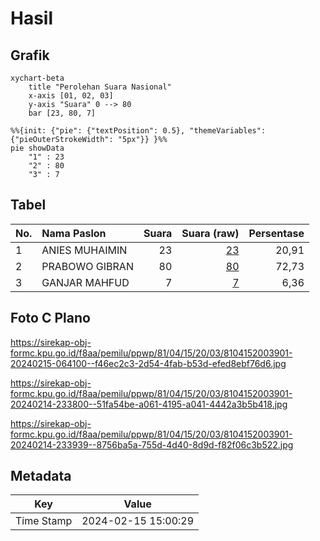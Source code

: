 # Hasil

## Grafik

```mermaid
xychart-beta
    title "Perolehan Suara Nasional"
    x-axis [01, 02, 03]
    y-axis "Suara" 0 --> 80
    bar [23, 80, 7]
```

```mermaid
%%{init: {"pie": {"textPosition": 0.5}, "themeVariables": {"pieOuterStrokeWidth": "5px"}} }%%
pie showData
    "1" : 23
    "2" : 80
    "3" : 7
```

## Tabel

| No. | Nama Paslon    | Suara | Suara (raw) | Persentase |
|:--- |:-------------- | -----:| -----------:| ----------:|
| 1   | ANIES MUHAIMIN | 23    | [23][p-1]   | 20,91      |
| 2   | PRABOWO GIBRAN | 80    | [80][p-2]   | 72,73      |
| 3   | GANJAR MAHFUD  | 7     | [7][p-3]    | 6,36       |


[p-1]: https://github.com/gigit-pemilu/pemilu-2024/blob/main/pilpres/hitung-suara/sub/81-maluku/sub/04-buru/sub/15-lilialy/sub/2003-waemiting/sub/901-tps/sub/paslon-1.txt
[p-2]: https://github.com/gigit-pemilu/pemilu-2024/blob/main/pilpres/hitung-suara/sub/81-maluku/sub/04-buru/sub/15-lilialy/sub/2003-waemiting/sub/901-tps/sub/paslon-2.txt
[p-3]: https://github.com/gigit-pemilu/pemilu-2024/blob/main/pilpres/hitung-suara/sub/81-maluku/sub/04-buru/sub/15-lilialy/sub/2003-waemiting/sub/901-tps/sub/paslon-3.txt

## Foto C Plano

https://sirekap-obj-formc.kpu.go.id/f8aa/pemilu/ppwp/81/04/15/20/03/8104152003901-20240215-064100--f46ec2c3-2d54-4fab-b53d-efed8ebf76d6.jpg

https://sirekap-obj-formc.kpu.go.id/f8aa/pemilu/ppwp/81/04/15/20/03/8104152003901-20240214-233800--51fa54be-a061-4195-a041-4442a3b5b418.jpg

https://sirekap-obj-formc.kpu.go.id/f8aa/pemilu/ppwp/81/04/15/20/03/8104152003901-20240214-233939--8756ba5a-755d-4d40-8d9d-f82f06c3b522.jpg


## Metadata

| Key        | Value               |
| ---------- | ------------------- |
| Time Stamp | 2024-02-15 15:00:29 |



